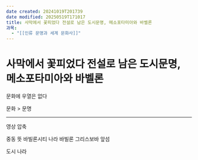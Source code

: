 ```yaml
---
date created: 20241019T201739
date modified: 20250519T171017
title: 사막에서 꽃피었다 전설로 남은 도시문명, 메소포타미아와 바벨론
과목:
  - "[[인류 문명과 세계 문화사]]"
---
```


# 사막에서 꽃피었다 전설로 남은 도시문명, 메소포타미아와 바벨론

문화에 우열은 없다

문화 > 문명

---

영상 압축

중동 뜻
바빌론시티 나라 바빌론
그리스보바 앞섬

도시 나라
